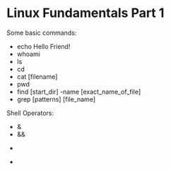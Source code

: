 # Linux Fundamentals Part 1

Some basic commands:
+ echo Hello Friend!
+ whoami
+ ls
+ cd
+ cat [filename]
+ pwd
+ find [start_dir] -name [exact_name_of_file]
+ grep [patterns] [file_name]

Shell Operators:
+ &
+ &&
+ >
+ >>